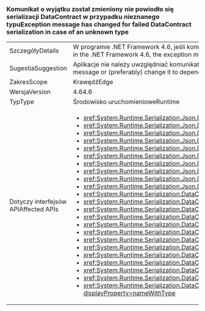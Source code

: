 ### <a name="exception-message-has-changed-for-failed-datacontract-serialization-in-case-of-an-unknown-type"></a><span data-ttu-id="fd968-101">Komunikat o wyjątku został zmieniony nie powiodło się serializacji DataContract w przypadku nieznanego typu</span><span class="sxs-lookup"><span data-stu-id="fd968-101">Exception message has changed for failed DataContract serialization in case of an unknown type</span></span>

|   |   |
|---|---|
|<span data-ttu-id="fd968-102">Szczegóły</span><span class="sxs-lookup"><span data-stu-id="fd968-102">Details</span></span>|<span data-ttu-id="fd968-103">W programie .NET Framework 4.6, jeśli komunikat o wyjątku <xref:System.Runtime.Serialization.DataContractSerializer?displayProperty=name> lub <xref:System.Runtime.Serialization.Json.DataContractJsonSerializer?displayProperty=name> kończy się niepowodzeniem do serializacji lub deserializacji z powodu braku "znane typy" zostały uproszczone.</span><span class="sxs-lookup"><span data-stu-id="fd968-103">Beginning in the .NET Framework 4.6, the exception message given if a <xref:System.Runtime.Serialization.DataContractSerializer?displayProperty=name> or <xref:System.Runtime.Serialization.Json.DataContractJsonSerializer?displayProperty=name> fails to serialize or deserialize due to missing 'known types' has been clarified.</span></span>|
|<span data-ttu-id="fd968-104">Sugestia</span><span class="sxs-lookup"><span data-stu-id="fd968-104">Suggestion</span></span>|<span data-ttu-id="fd968-105">Aplikacje nie należy uwzględniać komunikaty określony wyjątek.</span><span class="sxs-lookup"><span data-stu-id="fd968-105">Apps should not depend on specific exception messages.</span></span> <span data-ttu-id="fd968-106">Jeśli aplikacja w zależności od tego komunikatu, albo zaktualizuj go oczekiwać nowej wiadomości lub (zalecane) Zmień, aby tylko zależą od typu wyjątku.</span><span class="sxs-lookup"><span data-stu-id="fd968-106">If an app depending on this message, please either update it to expect the new message or (preferably) change it to depend only on the exception type.</span></span>|
|<span data-ttu-id="fd968-107">Zakres</span><span class="sxs-lookup"><span data-stu-id="fd968-107">Scope</span></span>|<span data-ttu-id="fd968-108">Krawędź</span><span class="sxs-lookup"><span data-stu-id="fd968-108">Edge</span></span>|
|<span data-ttu-id="fd968-109">Wersja</span><span class="sxs-lookup"><span data-stu-id="fd968-109">Version</span></span>|<span data-ttu-id="fd968-110">4.6</span><span class="sxs-lookup"><span data-stu-id="fd968-110">4.6</span></span>|
|<span data-ttu-id="fd968-111">Typ</span><span class="sxs-lookup"><span data-stu-id="fd968-111">Type</span></span>|<span data-ttu-id="fd968-112">Środowisko uruchomieniowe</span><span class="sxs-lookup"><span data-stu-id="fd968-112">Runtime</span></span>|
|<span data-ttu-id="fd968-113">Dotyczy interfejsów API</span><span class="sxs-lookup"><span data-stu-id="fd968-113">Affected APIs</span></span>|<ul><li><xref:System.Runtime.Serialization.Json.DataContractJsonSerializer.%23ctor(System.Type)?displayProperty=nameWithType></li><li><xref:System.Runtime.Serialization.Json.DataContractJsonSerializer.%23ctor(System.Type,System.Collections.Generic.IEnumerable{System.Type})?displayProperty=nameWithType></li><li><xref:System.Runtime.Serialization.Json.DataContractJsonSerializer.%23ctor(System.Type,System.Runtime.Serialization.Json.DataContractJsonSerializerSettings)?displayProperty=nameWithType></li><li><xref:System.Runtime.Serialization.Json.DataContractJsonSerializer.%23ctor(System.Type,System.String)?displayProperty=nameWithType></li><li><xref:System.Runtime.Serialization.Json.DataContractJsonSerializer.%23ctor(System.Type,System.String,System.Collections.Generic.IEnumerable{System.Type})?displayProperty=nameWithType></li><li><xref:System.Runtime.Serialization.Json.DataContractJsonSerializer.%23ctor(System.Type,System.Xml.XmlDictionaryString)?displayProperty=nameWithType></li><li><xref:System.Runtime.Serialization.Json.DataContractJsonSerializer.%23ctor(System.Type,System.Xml.XmlDictionaryString,System.Collections.Generic.IEnumerable{System.Type})?displayProperty=nameWithType></li><li><xref:System.Runtime.Serialization.Json.DataContractJsonSerializer.%23ctor(System.Type,System.Collections.Generic.IEnumerable{System.Type},System.Int32,System.Boolean,System.Runtime.Serialization.IDataContractSurrogate,System.Boolean)?displayProperty=nameWithType></li><li><xref:System.Runtime.Serialization.Json.DataContractJsonSerializer.%23ctor(System.Type,System.String,System.Collections.Generic.IEnumerable{System.Type},System.Int32,System.Boolean,System.Runtime.Serialization.IDataContractSurrogate,System.Boolean)?displayProperty=nameWithType></li><li><xref:System.Runtime.Serialization.Json.DataContractJsonSerializer.%23ctor(System.Type,System.Xml.XmlDictionaryString,System.Collections.Generic.IEnumerable{System.Type},System.Int32,System.Boolean,System.Runtime.Serialization.IDataContractSurrogate,System.Boolean)?displayProperty=nameWithType></li><li><xref:System.Runtime.Serialization.DataContractSerializer.%23ctor(System.Type)?displayProperty=nameWithType></li><li><xref:System.Runtime.Serialization.DataContractSerializer.%23ctor(System.Type,System.Runtime.Serialization.DataContractSerializerSettings)?displayProperty=nameWithType></li><li><xref:System.Runtime.Serialization.DataContractSerializer.%23ctor(System.Type,System.Collections.Generic.IEnumerable{System.Type})?displayProperty=nameWithType></li><li><xref:System.Runtime.Serialization.DataContractSerializer.%23ctor(System.Type,System.String,System.String)?displayProperty=nameWithType></li><li><xref:System.Runtime.Serialization.DataContractSerializer.%23ctor(System.Type,System.String,System.String,System.Collections.Generic.IEnumerable{System.Type})?displayProperty=nameWithType></li><li><xref:System.Runtime.Serialization.DataContractSerializer.%23ctor(System.Type,System.Xml.XmlDictionaryString,System.Xml.XmlDictionaryString)?displayProperty=nameWithType></li><li><xref:System.Runtime.Serialization.DataContractSerializer.%23ctor(System.Type,System.Xml.XmlDictionaryString,System.Xml.XmlDictionaryString,System.Collections.Generic.IEnumerable{System.Type})?displayProperty=nameWithType></li><li><xref:System.Runtime.Serialization.DataContractSerializer.%23ctor(System.Type,System.Collections.Generic.IEnumerable{System.Type},System.Int32,System.Boolean,System.Boolean,System.Runtime.Serialization.IDataContractSurrogate)?displayProperty=nameWithType></li><li><xref:System.Runtime.Serialization.DataContractSerializer.%23ctor(System.Type,System.Collections.Generic.IEnumerable{System.Type},System.Int32,System.Boolean,System.Boolean,System.Runtime.Serialization.IDataContractSurrogate,System.Runtime.Serialization.DataContractResolver)?displayProperty=nameWithType></li><li><xref:System.Runtime.Serialization.DataContractSerializer.%23ctor(System.Type,System.String,System.String,System.Collections.Generic.IEnumerable{System.Type},System.Int32,System.Boolean,System.Boolean,System.Runtime.Serialization.IDataContractSurrogate)?displayProperty=nameWithType></li><li><xref:System.Runtime.Serialization.DataContractSerializer.%23ctor(System.Type,System.String,System.String,System.Collections.Generic.IEnumerable{System.Type},System.Int32,System.Boolean,System.Boolean,System.Runtime.Serialization.IDataContractSurrogate,System.Runtime.Serialization.DataContractResolver)?displayProperty=nameWithType></li><li><xref:System.Runtime.Serialization.DataContractSerializer.%23ctor(System.Type,System.Xml.XmlDictionaryString,System.Xml.XmlDictionaryString,System.Collections.Generic.IEnumerable{System.Type},System.Int32,System.Boolean,System.Boolean,System.Runtime.Serialization.IDataContractSurrogate)?displayProperty=nameWithType></li><li><xref:System.Runtime.Serialization.DataContractSerializer.%23ctor(System.Type,System.Xml.XmlDictionaryString,System.Xml.XmlDictionaryString,System.Collections.Generic.IEnumerable{System.Type},System.Int32,System.Boolean,System.Boolean,System.Runtime.Serialization.IDataContractSurrogate,System.Runtime.Serialization.DataContractResolver)?displayProperty=nameWithType></li></ul>|

